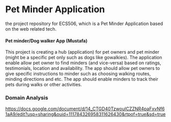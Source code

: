 # Pet Minder Application
the project repository for ECS506, which is a Pet Minder Application based on the web related tech.

#### Pet minder/Dog walker App (Mustafa)

This project is creating a hub (application) for pet owners and pet minder (might be a
specific pet only such as dogs like gowalkies). The application enable allow pet owner to find
minders (and vice-versa) based on ratings, testimonials, location and availability. The app
should allow pet owners to give specific instructions to minder such as choosing walking
routes, minding directions and etc. The app should enable minders to track their pets during
walks or other activities.


### Domain Analysis

https://docs.google.com/document/d/14_CTGD40TzwouICZZNR4paFxvNf61aA9/edit?usp=sharing&ouid=111784326958311626430&rtpof=true&sd=true


